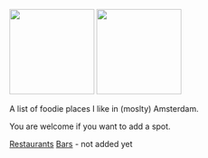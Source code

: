 <img src="https://cdn.rawgit.com/sindresorhus/awesome/master/media/logo.svg" width="150"> <img src="https://upload.wikimedia.org/wikipedia/commons/thumb/6/6d/Flag_of_Amsterdam.svg/2000px-Flag_of_Amsterdam.svg.png" width="150">

A list of foodie places I like in (moslty) Amsterdam.

You are welcome if you want to add a spot. 

[Restaurants](restaurants.md)
[Bars](bars.md) - not added yet


